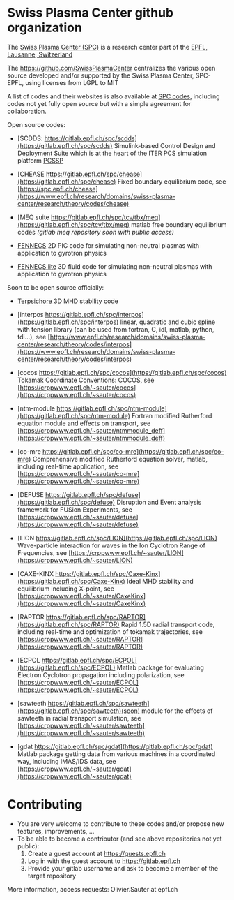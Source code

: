 # Swiss Plasma Center github organization

The [Swiss Plasma Center (SPC)](https://www.epfl.ch/research/domains/swiss-plasma-center) is a research center part of the [EPFL, Lausanne, Switzerland](https://www.epfl.ch)

The https://github.com/SwissPlasmaCenter centralizes the various open source developed and/or supported by the Swiss Plasma Center,  SPC-EPFL, using licenses from LGPL to MIT

A list of codes and their websites is also available at [SPC codes](https://www.epfl.ch/research/domains/swiss-plasma-center/research/theory/codes), including codes not yet fully open source but with a simple agreement for collaboration.

Open source codes:

- [SCDDS: https://gitlab.epfl.ch/spc/scdds](https://gitlab.epfl.ch/spc/scdds) Simulink-based Control Design and Deployment Suite which is at the heart of the ITER PCS simulation platform [PCSSP](https://github.com/iterorganization/pcssp)

- [CHEASE https://gitlab.epfl.ch/spc/chease](https://gitlab.epfl.ch/spc/chease) Fixed boundary equilibrium code, see [https://spc.epfl.ch/chease](https://www.epfl.ch/research/domains/swiss-plasma-center/research/theory/codes/chease)

- [MEQ suite https://gitlab.epfl.ch/spc/tcv/tbx/meq](https://gitlab.epfl.ch/spc/tcv/tbx/meq) matlab free boundary equilibrium codes *(gitlab meq repository soon with public access)*

- [FENNECS](https://ic-gitlab.epfl.ch/pgiroud/fennecs) 2D PIC code for simulating non-neutral plasmas with application to gyrotron physics 

- [FENNECS lite](https://ic-gitlab.epfl.ch/pgiroud/fennecslite/) 3D fluid code for simulating non-neutral plasmas with application to gyrotron physics 

Soon to be open source officially:

- [Terpsichore ]() 3D MHD stability code

- [interpos https://gitlab.epfl.ch/spc/interpos](https://gitlab.epfl.ch/spc/interpos) linear, quadratic and cubic spline with tension library (can be used from fortran, C, idl, matlab, python, tdi...), see [https://www.epfl.ch/research/domains/swiss-plasma-center/research/theory/codes/interpos](https://www.epfl.ch/research/domains/swiss-plasma-center/research/theory/codes/interpos)

- [cocos https://gitlab.epfl.ch/spc/cocos](https://gitlab.epfl.ch/spc/cocos) Tokamak Coordinate Conventions: COCOS, see [https://crppwww.epfl.ch/~sauter/cocos](https://crppwww.epfl.ch/~sauter/cocos)

- [ntm-module https://gitlab.epfl.ch/spc/ntm-module](https://gitlab.epfl.ch/spc/ntm-module) Fortran modified Rutherford equation module and effects on transport, see [https://crppwww.epfl.ch/~sauter/ntmmodule_deff](https://crppwww.epfl.ch/~sauter/ntmmodule_deff)

- [co-mre https://gitlab.epfl.ch/spc/co-mre](https://gitlab.epfl.ch/spc/co-mre) Comprehensive modified Rutherford equation solver, matlab, including real-time application, see [https://crppwww.epfl.ch/~sauter/co-mre](https://crppwww.epfl.ch/~sauter/co-mre)

- [DEFUSE https://gitlab.epfl.ch/spc/defuse](https://gitlab.epfl.ch/spc/defuse) Disruption and Event analysis framework for FUSion Experiments, see [https://crppwww.epfl.ch/~sauter/defuse](https://crppwww.epfl.ch/~sauter/defuse)

- [LION https://gitlab.epfl.ch/spc/LION](https://gitlab.epfl.ch/spc/LION) Wave-particle interaction for waves in the Ion Cyclotron Range of Frequencies, see [https://crppwww.epfl.ch/~sauter/LION](https://crppwww.epfl.ch/~sauter/LION)

- [CAXE-KINX https://gitlab.epfl.ch/spc/Caxe-Kinx](https://gitlab.epfl.ch/spc/Caxe-Kinx) Ideal MHD stability and equilibrium including X-point, see [https://crppwww.epfl.ch/~sauter/CaxeKinx](https://crppwww.epfl.ch/~sauter/CaxeKinx)

- [RAPTOR https://gitlab.epfl.ch/spc/RAPTOR](https://gitlab.epfl.ch/spc/RAPTOR) Rapid 1.5D radial transport code, including real-time and optimization of tokamak trajectories, see [https://crppwww.epfl.ch/~sauter/RAPTOR](https://crppwww.epfl.ch/~sauter/RAPTOR)

- [ECPOL https://gitlab.epfl.ch/spc/ECPOL](https://gitlab.epfl.ch/spc/ECPOL) Matlab package for evaluating Electron Cyclotron propagation including polarization, see [https://crppwww.epfl.ch/~sauter/ECPOL](https://crppwww.epfl.ch/~sauter/ECPOL)

- [sawteeth https://gitlab.epfl.ch/spc/sawteeth](https://gitlab.epfl.ch/spc/sawteeth)(soon) module for the effects of sawteeth in radial transport simulation, see [https://crppwww.epfl.ch/~sauter/sawteeth](https://crppwww.epfl.ch/~sauter/sawteeth)

- [gdat https://gitlab.epfl.ch/spc/gdat](https://gitlab.epfl.ch/spc/gdat) Matlab package getting data from various machines in a coordinated way, including IMAS/IDS data, see [https://crppwww.epfl.ch/~sauter/gdat](https://crppwww.epfl.ch/~sauter/gdat)

# Contributing
- You are very welcome to contribute to these codes and/or propose new features, improvements, ...
- To be able to become a contributor (and see above repositories not yet public):
  1. Create a guest account at https://guests.epfl.ch
  2. Log in with the guest account to https://gitlab.epfl.ch
  3. Provide your gitlab username and ask to become a member of the target repository
 

More information, access requests: Olivier.Sauter at epfl.ch
